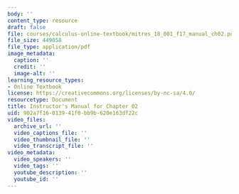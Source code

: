 ```yaml
---
body: ''
content_type: resource
draft: false
file: courses/calculus-online-textbook/mitres_18_001_f17_manual_ch02.pdf
file_size: 449058
file_type: application/pdf
image_metadata:
  caption: ''
  credit: ''
  image-alt: ''
learning_resource_types:
- Online Textbook
license: https://creativecommons.org/licenses/by-nc-sa/4.0/
resourcetype: Document
title: Instructor's Manual for Chapter 02
uid: 902a7f16-0139-41f0-bb9b-620e163df22c
video_files:
  archive_url: ''
  video_captions_file: ''
  video_thumbnail_file: ''
  video_transcript_file: ''
video_metadata:
  video_speakers: ''
  video_tags: ''
  youtube_description: ''
  youtube_id: ''
---
```

